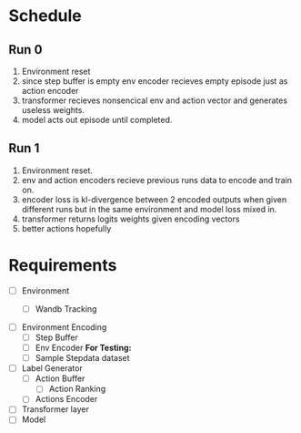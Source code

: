 # Schedule
## Run 0
1. Environment reset
2. since step buffer is empty env encoder recieves empty episode just as action encoder
3. transformer recieves nonsencical env and action vector and generates useless weights.
4. model acts out episode until completed.

## Run 1 
1. Environment reset.
2. env and action encoders recieve previous runs data to encode and train on. 
3. encoder loss is kl-divergence between 2 encoded outputs when given different runs but in the same environment and model loss mixed in.
4. transformer returns logits weights given encoding vectors
5. better actions hopefully


# Requirements
- [ ] Environment
	- [ ] Wandb Tracking


- [ ] Environment Encoding
	- [ ] Step Buffer
	- [ ] Env Encoder
	**For Testing:**
	- [ ] Sample Stepdata dataset

- [ ] Label Generator
	- [ ] Action Buffer
		- [ ] Action Ranking
	- [ ] Actions Encoder

- [ ] Transformer layer
- [ ] Model